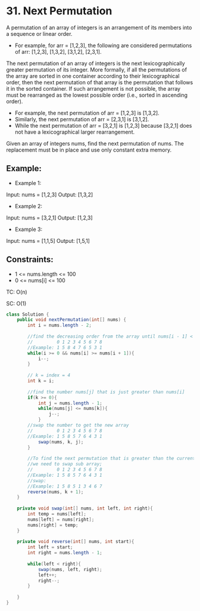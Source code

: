 # 31. Next Permutation

A permutation of an array of integers is an arrangement of its members into a sequence or linear order.

+ For example, for arr = [1,2,3], the following are considered permutations of arr: [1,2,3], [1,3,2], [3,1,2], [2,3,1].

The next permutation of an array of integers is the next lexicographically greater permutation of its integer. More formally, if all the permutations of the array are sorted in one container according to their lexicographical order, then the next permutation of that array is the permutation that follows it in the sorted container. If such arrangement is not possible, the array must be rearranged as the lowest possible order (i.e., sorted in ascending order).

+ For example, the next permutation of arr = [1,2,3] is [1,3,2].
+ Similarly, the next permutation of arr = [2,3,1] is [3,1,2].
+ While the next permutation of arr = [3,2,1] is [1,2,3] because [3,2,1] does not have a lexicographical larger rearrangement.

Given an array of integers nums, find the next permutation of nums. The replacement must be in place and use only constant extra memory.

## Example:
+ Example 1:

Input: nums = [1,2,3]
Output: [1,3,2]

+ Example 2:

Input: nums = [3,2,1]
Output: [1,2,3]

+ Example 3:

Input: nums = [1,1,5]
Output: [1,5,1]
 

## Constraints:
+ 1 <= nums.length <= 100
+ 0 <= nums[i] <= 100

TC: O(n)

SC: O(1)

```java
class Solution {
    public void nextPermutation(int[] nums) {
        int i = nums.length - 2;
        
        //find the decreasing order from the array until nums[i - 1] < nums[i]
        //         0 1 2 3 4 5 6 7 8
        //Example: 1 5 8 4 7 6 5 3 1
        while(i >= 0 && nums[i] >= nums[i + 1]){
            i--;
        }
        
        // k = index = 4
        int k = i;
        
        //find the number nums[j] that is just greater than nums[i]
        if(k >= 0){
            int j = nums.length - 1;
            while(nums[j] <= nums[k]){
                j--;
            }
        //swap the number to get the new array
        //         0 1 2 3 4 5 6 7 8
        //Example: 1 5 8 5 7 6 4 3 1
            swap(nums, k, j);
        }
        
        //To find the next permutation that is greater than the current prmutation,
        //we need to swap sub array;
        //         0 1 2 3 4 5 6 7 8
        //Example: 1 5 8 5 7 6 4 3 1
        //swap:
        //Example: 1 5 8 5 1 3 4 6 7
        reverse(nums, k + 1);
    }
    
    private void swap(int[] nums, int left, int right){
        int temp = nums[left];
        nums[left] = nums[right];
        nums[right] = temp;
    }
    
    private void reverse(int[] nums, int start){
        int left = start;
        int right = nums.length - 1;
        
        while(left < right){
            swap(nums, left, right);
            left++;
            right--;
        }
        
    }
}
```
